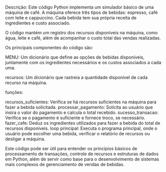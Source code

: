 Descrição:
Este código Python implementa um simulador básico de uma máquina de café. A máquina oferece três tipos de bebidas: espresso, café com leite e cappuccino. Cada bebida tem sua própria receita de ingredientes e custo associado.

O código mantém um registro dos recursos disponíveis na máquina, como água, leite e café, além de acompanhar o custo total das vendas realizadas.

Os principais componentes do código são:

MENU: Um dicionário que define as opções de bebidas disponíveis, juntamente com os ingredientes necessários e os custos associados a cada uma.

recursos: Um dicionário que rastreia a quantidade disponível de cada recurso na máquina.

funções:

recursos_suficientes: Verifica se há recursos suficientes na máquina para fazer a bebida solicitada.
processar_pagamento: Solicita ao usuário que insira o valor do pagamento e calcula o total recebido.
sucesso_transacao: Verifica se o pagamento é suficiente e fornece troco, se necessário.
fazer_cafe: Deduz os ingredientes utilizados para fazer a bebida do total de recursos disponíveis.
loop principal: Executa o programa principal, onde o usuário pode escolher uma bebida, verificar o relatório de recursos ou desligar a máquina.

Este código pode ser útil para entender os princípios básicos de processamento de transações, controle de recursos e estruturas de dados em Python, além de servir como base para o desenvolvimento de sistemas mais complexos de gerenciamento de vendas de bebidas.

